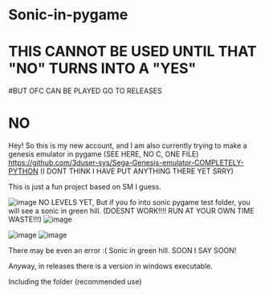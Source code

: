 # Sonic-in-pygame
# THIS CANNOT BE USED UNTIL THAT "NO" TURNS INTO A "YES"
#BUT OFC CAN BE PLAYED GO TO RELEASES
# NO
Hey! So this is my new account, and I am also currently trying to make a genesis emulator in pygame (SEE HERE, NO C, ONE FILE) https://github.com/3duser-sys/Sega-Genesis-emulator-COMPLETELY-PYTHON (I DONT THINK I HAVE PUT ANYTHING THERE YET SRRY)

This is just a fun project based on SM I guess. 

![image](https://github.com/user-attachments/assets/33acd6d5-282d-4aba-bcb1-2554af0006d5)
NO LEVELS YET, But if you fo into sonic pygame test folder, you will see a sonic in green hill. (DOESNT WORK!!!! RUN AT YOUR OWN TIME WASTE!!!)
![image](https://github.com/user-attachments/assets/ac387767-78f9-4de2-9fbb-1f06c651d8a5)

![image](https://github.com/user-attachments/assets/9e6b0629-63a0-4f01-8ed0-1f3940c6779f)
![image](https://github.com/user-attachments/assets/a9291b63-bc3f-4c2d-b071-ed1554c7dd36)

There may be even an error :( Sonic in green hill. SOON I SAY SOON!

Anyway, in releases there is a version in windows executable. 

Including the folder (recommended use)
